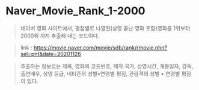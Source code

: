 # Naver_Movie_Rank_1-2000

>네이버 영화 사이트에서, 평점별로 나열된(상영 끝난 영화 포함)영화를 1위부터 2000위 까지 추출해 내는 코드이다.

>link : https://movie.naver.com/movie/sdb/rank/rmovie.nhn?sel=pnt&date=20201126

>추출하는 정보로는 제목, 영화의 코드번호, 제작 국가, 상영시간, 개봉일자, 감독, 출연배우, 상영 등급, 네티즌의 성별•연령별 평점, 관람객의 성별 • 연령별 평점이 있다.
